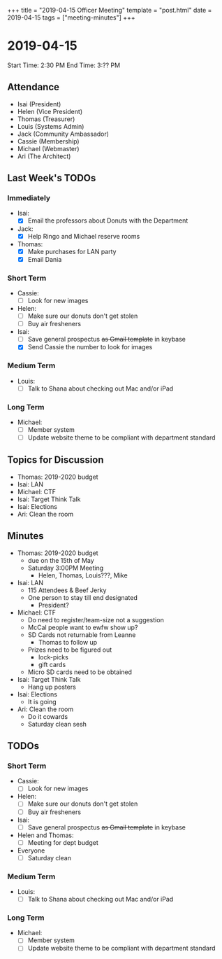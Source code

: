 +++
title = "2019-04-15 Officer Meeting"
template = "post.html"
date = 2019-04-15
tags = ["meeting-minutes"]
+++
# 2019-04-15

Start Time: 2:30 PM
End Time:   3:?? PM

## Attendance
 - Isai      (President)
 - Helen     (Vice President)
 - Thomas    (Treasurer)
 - Louis     (Systems Admin)
 - Jack      (Community Ambassador)
 - Cassie    (Membership)
 - Michael   (Webmaster)
 - Ari       (The Architect)

## Last Week's TODOs
### Immediately
 - Isai:
     - [X] Email the professors about Donuts with the Department
 - Jack:
     - [X] Help Ringo and Michael reserve rooms
 - Thomas:
     - [X] Make purchases for LAN party
     - [X] Email Dania
### Short Term
 - Cassie: 
     - [ ] Look for new images
 - Helen:
     - [ ] Make sure our donuts don't get stolen
     - [ ] Buy air fresheners
 - Isai: 
     - [ ] Save general prospectus ~~as Gmail template~~ in keybase
     - [x] Send Cassie the number to look for images
### Medium Term
 - Louis:
     - [ ] Talk to Shana about checking out Mac and/or iPad
### Long Term
 - Michael:
     - [ ] Member system
     - [ ] Update website theme to be compliant with department standard

## Topics for Discussion
 - Thomas: 2019-2020 budget
 - Isai: LAN
 - Michael: CTF
 - Isai: Target Think Talk
 - Isai: Elections
 - Ari: Clean the room

## Minutes
 - Thomas: 2019-2020 budget
     - due on the 15th of May
     - Saturday 3:00PM Meeting
         - Helen, Thomas, Louis???, Mike
 - Isai: LAN
     - 115 Attendees & Beef Jerky
     - One person to stay till end designated
         - President?
 - Michael: CTF
     - Do need to register/team-size not a suggestion
     - McCal people want to ewfw show up?
     - SD Cards not returnable from Leanne
         - Thomas to follow up
     - Prizes need to be figured out
         - lock-picks
         - gift cards
     - Micro SD cards need to be obtained
 - Isai: Target Think Talk
     - Hang up posters
 - Isai: Elections
     - It is going
 - Ari: Clean the room
     - Do it cowards
     - Saturday clean sesh

## TODOs
### Short Term
 - Cassie: 
     - [ ] Look for new images
 - Helen:
     - [ ] Make sure our donuts don't get stolen
     - [ ] Buy air fresheners
 - Isai: 
     - [ ] Save general prospectus ~~as Gmail template~~ in keybase
 - Helen and Thomas:
     - [ ] Meeting for dept budget
 - Everyone
     - [ ] Saturday clean
### Medium Term
 - Louis:
     - [ ] Talk to Shana about checking out Mac and/or iPad
### Long Term
 - Michael:
     - [ ] Member system
     - [ ] Update website theme to be compliant with department standard
